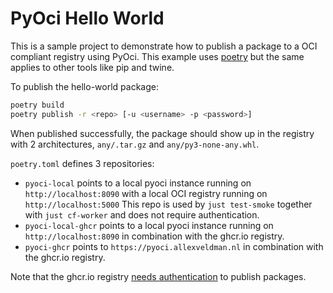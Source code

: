 PyOci Hello World
=================

This is a sample project to demonstrate how to publish a package to a OCI compliant registry using PyOci.
This example uses [poetry](https://python-poetry.org/) but the same applies to other tools like pip and twine.

To publish the hello-world package:
```bash
poetry build
poetry publish -r <repo> [-u <username> -p <password>]
```

When published successfully, the package should show up in the registry with 2 architectures, `any/.tar.gz` and `any/py3-none-any.whl`.

`poetry.toml` defines 3 repositories:
- `pyoci-local` points to a local pyoci instance running on `http://localhost:8090` with a local OCI registry running on `http://localhost:5000`
  This repo is used by `just test-smoke` together with `just cf-worker` and does not require authentication.
- `pyoci-local-ghcr` points to a local pyoci instance running on `http://localhost:8090` in combination with the ghcr.io registry.
- `pyoci-ghcr` points to `https://pyoci.allexveldman.nl` in combination with the ghcr.io registry.

Note that the ghcr.io registry [needs authentication](https://docs.github.com/en/packages/working-with-a-github-packages-registry/working-with-the-container-registry#authenticating-to-the-container-registry) to publish packages.
